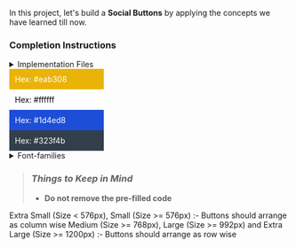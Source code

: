 In this project, let's build a **Social Buttons** by applying the concepts we have learned till now.

### Completion Instructions

<details>
<summary>Implementation Files</summary>
<br/>

Use these files to complete the implementation:

- `index.js`
- `index.css`
</details>

<div style="background-color: #eab308; width: 150px; padding: 10px; color: white">Hex: #eab308</div>
<div style="background-color: #ffffff; width: 150px; padding: 10px; color: black">Hex: #ffffff</div>
<div style="background-color: #1d4ed8; width: 150px; padding: 10px; color: white">Hex: #1d4ed8</div>
<div style="background-color: #323f4b; width: 150px; padding: 10px; color: white">Hex: #323f4b</div>
</details>

<details>
<summary>Font-families</summary>

- Roboto
- Bree Serif
</details>

> ### _Things to Keep in Mind_
>
> - **Do not remove the pre-filled code**

Extra Small (Size < 576px), Small (Size >= 576px) :- Buttons should arrange as column wise
Medium (Size >= 768px), Large (Size >= 992px) and Extra Large (Size >= 1200px) :- Buttons should arrange as row wise